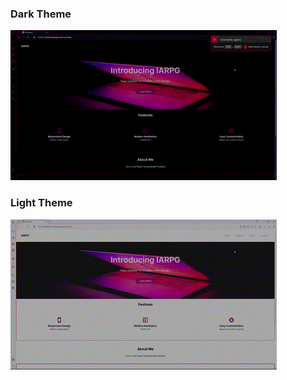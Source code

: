 <section>
  <p>
    <h3>
    Dark Theme
    </h3>
    <img src="themeGifs/darkTheme.gif">
  </p>
  <p>
    <h3>
    Light Theme
    </h3>
    <img src="themeGifs/lightTheme.gif">
  </p>
</section>

